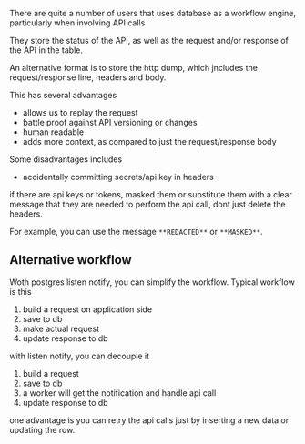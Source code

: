 There are quite a number of users that uses database as a workflow engine, particularly when involving API calls 

They store the status of the API, as well as the request and/or response of the API in the table.


An alternative format is to store the http dump, which jncludes the request/response line, headers and body.

This has several advantages
- allows us to replay the request
- battle proof against API versioning or changes
- human readable
- adds more context, as compared to just the request/response body


Some disadvantages includes
- accidentally committing secrets/api key in headers

if there are api keys or tokens, masked them or substitute them with a clear message that they are needed to perform the api call, dont just delete the headers.


For example, you can use the message `**REDACTED**` or `**MASKED**`.


## Alternative workflow

Woth postgres listen notify, you can simplify the workflow. Typical workflow is this

1. build a request on application side
2. save to db
3. make actual request
4. update response to db


with listen notify, you can decouple it

1. build a request
2. save to db
3. a worker will get the notification and handle api call
4. update response to db

one advantage is you can retry the api calls just by inserting a new data or updating the row.
